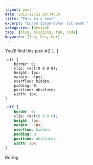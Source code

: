 ```yaml
---
layout: post
date: 2013-12-21 20:34:38
title: "This is a test"
excerpt: "Lorem ipsum dolor sit amet."
categories: [design]
tags: [blog, blogging, fun, code]
keywords: [foo, baz, bar]
---
```


You'll find this post #2 [...]

```css{4-8}
.off {
	border: 0;
	clip: rect(0 0 0 0);
	height: 1px;
	margin: -1px;
	overflow: hidden;
	padding: 0;
	position: absolute;
	width: 1px;
}
```

```css
.off {
	border: 0;
	clip: rect(0 0 0 0);
	height: 1px;
	margin: -1px;
	overflow: hidden;
	padding: 0;
	position: absolute;
	width: 1px;
}
```

Boring.
